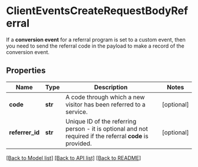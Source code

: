 # ClientEventsCreateRequestBodyReferral

If a **conversion event** for a referral program is set to a custom event, then you need to send the referral code in the payload to make a record of the conversion event. 

## Properties

Name | Type | Description | Notes
------------ | ------------- | ------------- | -------------
**code** | **str** | A code through which a new visitor has been referred to a service. | [optional] 
**referrer_id** | **str** | Unique ID of the referring person - it is optional and not required if the referral **code** is provided. | [optional] 

[[Back to Model list]](../README.md#documentation-for-models) [[Back to API list]](../README.md#documentation-for-api-endpoints) [[Back to README]](../README.md)


